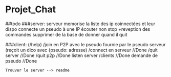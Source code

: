 # Projet_Chat


##todo
   ###server:
        serveur memorise la liste des ip coinnectées et leur dispo
        connecte un pseudo à une IP
        écouter non stop +reveption des commandes
        supprimer de la base de donner quand il quit
        



   ###client:
        (/help)
        /join en P2P avec le pseudo fournie par le pseudo serveur (reçoit un dico avec {pseudo: adresse)
        /connect en serveur      //Done
        /quit server             //Done
        /quit p2p                //Done
        listen server /clients   //Done
        demande de pseudo        //Done
        

    Trouver le server --> readme

